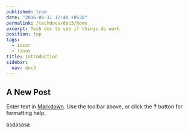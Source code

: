 ```yaml
---
published: true
date: "2016-05-11 17:40 +0530"
permalink: /techdocs/doc3/home
excerpt: Tech doc to see if things do work
position: top
tags: 
  - iosxr
  - linux
title: Introduction
sidebar: 
  nav: doc3
---
```

## A New Post

Enter text in [Markdown](http://daringfireball.net/projects/markdown/). Use the toolbar above, or click the **?** button for formatting help.

asdasasa
